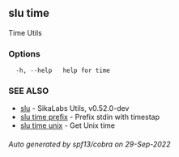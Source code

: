 ## slu time

Time Utils

### Options

```
  -h, --help   help for time
```

### SEE ALSO

* [slu](slu.md)	 - SikaLabs Utils, v0.52.0-dev
* [slu time prefix](slu_time_prefix.md)	 - Prefix stdin with timestap
* [slu time unix](slu_time_unix.md)	 - Get Unix time

###### Auto generated by spf13/cobra on 29-Sep-2022
